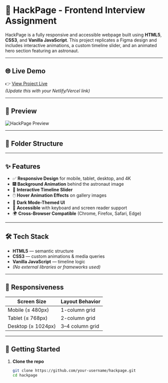 # 🚀 HackPage - Frontend Interview Assignment

HackPage is a fully responsive and accessible webpage built using **HTML5**, **CSS3**, and **Vanilla JavaScript**. This project replicates a Figma design and includes interactive animations, a custom timeline slider, and an animated hero section featuring an astronaut.

---

## 🌐 Live Demo

👉 [View Project Live](#)  
*(Update this with your Netlify/Vercel link)*

---

## 📸 Preview

![HackPage Preview](assets/images/sample1.jpg)

---

## 📁 Folder Structure


---

## ✨ Features

- ✅ **Responsive Design** for mobile, tablet, desktop, and 4K
- 🎆 **Background Animation** behind the astronaut image
- 📅 **Interactive Timeline Slider**
- 🖱️ **Hover Animation Effects** on gallery images
- 🌙 **Dark Mode-Themed UI**
- 🧠 **Accessible** with keyboard and screen reader support
- 🌍 **Cross-Browser Compatible** (Chrome, Firefox, Safari, Edge)

---

## 🛠️ Tech Stack

- **HTML5** — semantic structure
- **CSS3** — custom animations & media queries
- **Vanilla JavaScript** — timeline logic
- *(No external libraries or frameworks used)*

---

## 📲 Responsiveness

| Screen Size        | Layout Behavior |
|--------------------|-----------------|
| Mobile (≤ 480px)   | 1-column grid   |
| Tablet (≤ 768px)   | 2-column grid   |
| Desktop (≥ 1024px) | 3–4 column grid |

---

## 🚀 Getting Started

1. **Clone the repo**

   ```bash
   git clone https://github.com/your-username/hackpage.git
   cd hackpage


